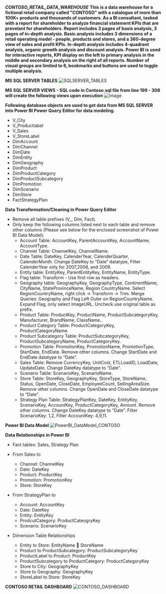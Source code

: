 ***CONTOSO_RETAIL_DATA_WAREHOUSE***
    **This is a data warehouse for a fictional retail company called "CONTOSO" with a catalogue of more than 100K+ products and thousands of customers. As a BI consultant, tasked with a report for shareholder to analyze financial statement KPIs that are prevelant for shareholders.
Report includes 3 pages of basis analysis, 3 pages of in-depth analysis. Basic analysis includes 3 dimensions of a retail operating model - people, products and stores, and a 360-degree view of sales and profit KPIs. In-depth analysis includes 4-quadrant analysis, organic growth analysis and discount analysis.
Power BI is used for interactive reports, KPI display on the left to primary analysis in the middle and secondary analysis on the right of all reports. Number of visual groups are limited to 6, bookmarks and buttons are used to toggle multiple analysis.**

**MS SQL SERVER TABLES**
![SQLSERVER_TABLES](https://github.com/krishnak-de/CONTOSO_RETAIL_DATA_WAREHOUSE/assets/130612282/0642f0c0-b55c-4139-b593-419bb9c9c6c1)

**MS SQL SERVER VIEWS - SQL code in Contoso.sql file from line 199 - 308 will create the following views upon execution**
![image](https://github.com/krishnak-de/CONTOSO_RETAIL_DATA_WAREHOUSE/assets/130612282/264a5cf5-f6e2-45a1-a6a8-92d87e1b152d)


**Following database objects are used to get data from MS SQL SERVER into Power BI Power Query Editor for data modeling.**
  -	V_City
  -	V_Productlabel
  - V_Sales
  -	V_StoreLabel
  - DimAccount
  -	DimChannel
  -	DimDate
  -	DimEntity
  -	DimGeography
  -	DimProduct
  -	DimProductCategory
  -	DimProductSubcategory
  -	DimPromotion
  -	DimScenario
  -	DimStore
  -	FactStrategyPlan
    
**Data Transformation/Cleaning in Power Query Editor**
  - Remove all table prefixes (V_, Dim, Fact).
  - Only keep the following columns listed next to each table and remove other columns (Please see below for the enclosed screenshot of Power BI Data Model):
    - Account Table: AccountKey, ParentAccountKey, AccountName, AccountType.
    - Channel Table: ChannelKey, ChannelName.
    - Date Table: DateKey, CalenderYear, CalenderQuarter, CalenderMonth. Change DateKey to “Date” datatype, Filter CalenderYear only for 2007,2008, and 2009.
    - Entity table: EntityKey, ParentEntityKey, EntityName, EntityType.
    - Flag table: Transform - Use first row as headers.
    - Geography table: GeographyKey, GeographyType, ContinentName, CityName, StateProvinceName, Region CountryName. Select RegionCountryName, right click -> Transform -> Trim. Merge Queries: Geography and Flag Left Outer on RegionCountryName. Expand Flag, only select ImageURL. Uncheck use original table as prefix.
    - Product Table: ProductKey, ProductName, ProductSubcategoryKey, Manufacturer, BrandName, ClassName..
    - Product Category Table: ProductCategoryKey, ProductCategoryName.
    - Product Subcategory Table: ProductSubcategoryKey, ProductSubcategoryName, ProductCategoryKey.
    - Promotion Table: PromotionKey, PromotionName, PromotionType, StartDate, EndDate. Remove other columns. Change StartDate and EndDate datatype to “Date”.
    - Sales Table: Remove CurrencyKey, UnitCost, ETLLoadID, LoadDate, UpdateDate. Change DateKey datatype to “Date”.
    - Scenario Table: ScenarioKey, ScenarioName.
    - Store Table: StoreKey, GeographyKey, StoreType, StoreName, Status, OpenDate, CloseDate, EmployeeCount, SellingAreaSize. Remove other columns. Change OpenDate and CloseDate datatype to “Date”.
    - Strategy Plan Table: StrategyPlanKey, DateKey, EntityKey, ScenarioKey, AccountKey, ProductCategoryKey, Amount. Remove other columns. Change DateKey datatype to “Date”. Filter ScenarioKey: 1,2, Filter AccountKey: 4,9,11. 


**Power BI Data Model**
![PowerBI_DataModel_CONTOSO](https://github.com/krishnak-de/CONTOSO_RETAIL_DATA_WAREHOUSE/assets/130612282/7d9befce-c61d-4c8d-9d1b-2d83969ba75c)

**Data Relationships in Power BI**
  - Fact tables: Sales, Strategy Plan
  - From Sales to
    -	Channel: ChannelKey
    -	Date: DateKey
    -	Product: ProductKey
    -	Promotion: PromotionKey
    -	Store: StoreKey
  - From StrategyPlan to
    -	Account: AccountKey
    -	Date: DateKey
    -	Entity: EntityKey
    -	ProdcutCategory: ProductCateogryKey
    -	Scenario: ScenarioKey
    
- Dimension Table Relationships
  -	Entity to Store: EntityName  StoreName
  -	Product to ProductSubcategory: ProductSubcategoryKey
  -	ProductLabel to Product: ProductKey
  -	ProductSubcategory to ProductCategory: ProductCategoryKey
  -	Store to City: GeographyKey
  -	Store to Geography: GeographyKey
  -	StoreLabel to Store: StoreKey

**CONTOSO RETAIL DASHBOARD**
![CONTOSO_DASHBOARD](https://github.com/krishnak-de/CONTOSO_RETAIL_DATA_WAREHOUSE/assets/130612282/adcb28f6-60bc-4156-b620-a78b565aca71)
